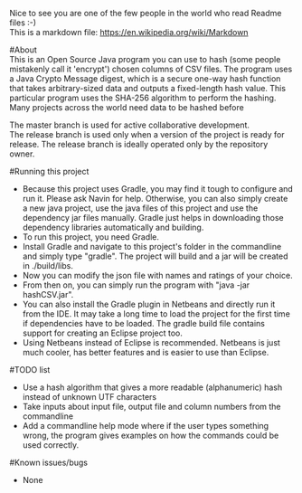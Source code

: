 Nice to see you are one of the few people in the world who read Readme files :-)  
This is a markdown file: https://en.wikipedia.org/wiki/Markdown  

#About  
This is an Open Source Java program you can use to hash (some people mistakenly call it 'encrypt') chosen columns of CSV files.
The program uses a Java Crypto Message digest, which is a secure one-way hash function that takes arbitrary-sized data and outputs a fixed-length hash value.
This particular program uses the SHA-256 algorithm to perform the hashing.
Many projects across the world need data to be hashed before 

The master branch is used for active collaborative development.   
The release branch is used only when a version of the project is ready for release. The release branch is ideally operated only by the repository owner.  
  
#Running this project  
* Because this project uses Gradle, you may find it tough to configure and run it. Please ask Navin for help. Otherwise, you can also simply create a new java project, use the java files of this project and use the dependency jar files manually. Gradle just helps in downloading those dependency libraries automatically and building.
* To run this project, you need Gradle.   
* Install Gradle and navigate to this project's folder in the commandline and simply type "gradle". The project will build and a jar will be created in ./build/libs.  
* Now you can modify the json file with names and ratings of your choice.  
* From then on, you can simply run the program with "java -jar hashCSV.jar".  
* You can also install the Gradle plugin in Netbeans and directly run it from the IDE. It may take a long time to load the project for the first time if dependencies have to be loaded. The gradle build file contains support for creating an Eclipse project too.   
* Using Netbeans instead of Eclipse is recommended. Netbeans is just much cooler, has better features and is easier to use than Eclipse.  
  
#TODO list  
* Use a hash algorithm that gives a more readable (alphanumeric) hash instead of unknown UTF characters
* Take inputs about input file, output file and column numbers from the commandline
* Add a commandline help mode where if the user types something wrong, the program gives examples on how the commands could be used correctly.
  
#Known issues/bugs  
* None


